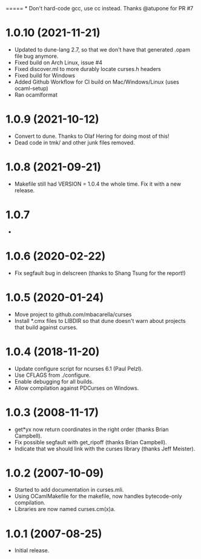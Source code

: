 <unreleased>
=====
* Don't hard-code gcc, use cc instead. Thanks @atupone for PR #7

1.0.10 (2021-11-21)
=====
* Updated to dune-lang 2.7, so that we don't have that generated .opam file
  bug anymore.
* Fixed build on Arch Linux, issue #4
* Fixed discover.ml to more durably locate curses.h headers
* Fixed build for Windows
* Added Github Workflow for CI build on Mac/Windows/Linux (uses ocaml-setup)
* Ran ocamlformat

1.0.9 (2021-10-12)
=====
* Convert to dune. Thanks to Olaf Hering <olafhering> for doing most of this!
* Dead code in tmk/ and other junk files removed.

1.0.8 (2021-09-21)
=====
* Makefile still had VERSION = 1.0.4 the whole time. Fix it with a new release.

1.0.7
=====
* <credit bug reporter>

1.0.6 (2020-02-22)
=====
* Fix segfault bug in delscreen (thanks to Shang Tsung for the report!)

1.0.5 (2020-01-24)
=====
* Move project to github.com/mbacarella/curses
* Install *.cmx files to LIBDIR so that dune doesn't warn about
  projects that build against curses.

1.0.4 (2018-11-20)
=====
* Update configure script for ncurses 6.1 (Paul Pelzl).
* Use CFLAGS from ./configure.
* Enable debugging for all builds.
* Allow compilation against PDCurses on Windows.

1.0.3 (2008-11-17)
=====
* get*yx now return coordinates in the right order (thanks Brian Campbell).
* Fix possible segfault with get_ripoff (thanks Brian Campbell).
* Indicate that we should link with the curses library (thanks Jeff Meister).

1.0.2 (2007-10-09)
=====
* Started to add documentation in curses.mli.
* Using OCamlMakefile for the makefile, now handles bytecode-only compilation.
* Libraries are now named curses.cm(x)a.

1.0.1 (2007-08-25)
=====
* Initial release.
